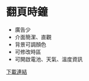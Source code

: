 # 翻頁時鐘
* 廣告少
* 介面簡潔、直觀
* 背景可調顏色
* 可修改時區
* 可開啟電池、天氣、溫度資訊

[下載連結](https://play.google.com/store/apps/details?id=com.wssc.simpleclock)
